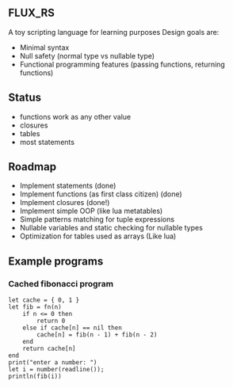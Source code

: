 ## FLUX_RS
A toy scripting language for learning purposes
Design goals are:
* Minimal syntax
* Null safety (normal type vs nullable type)
* Functional programming features (passing functions, returning functions)

## Status
* functions work as any other value
* closures
* tables 
* most statements

## Roadmap
* Implement statements (done)
* Implement functions (as first class citizen) (done)
* Implement closures (done!)
* Implement simple OOP (like lua metatables)
* Simple patterns matching for tuple expressions
* Nullable variables and static checking for nullable types
* Optimization for tables used as arrays (Like lua)

## Example programs
### Cached fibonacci program
```
let cache = { 0, 1 }
let fib = fn(n)
    if n <= 0 then
        return 0
    else if cache[n] == nil then
        cache[n] = fib(n - 1) + fib(n - 2)
    end
    return cache[n]
end
print("enter a number: ")
let i = number(readline());
println(fib(i))
```